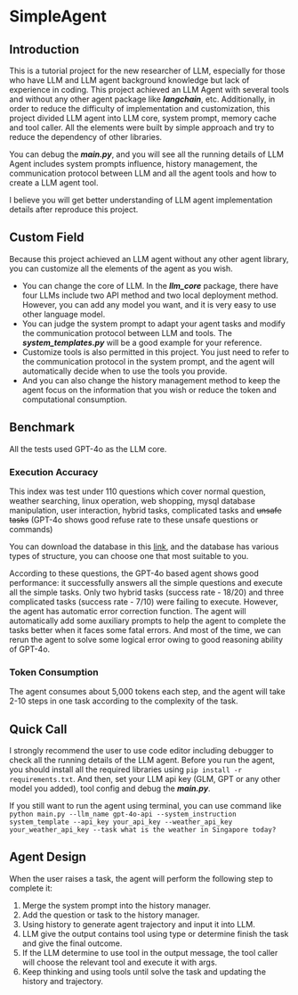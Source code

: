 # SimpleAgent

## Introduction
This is a tutorial project for the new researcher of LLM, especially for those who have LLM and LLM agent background knowledge but lack of experience in coding. 
This project achieved an LLM Agent with several tools and without any other agent package like ___langchain___, etc. 
Additionally, in order to reduce the difficulty of implementation and customization, this project divided LLM agent into LLM core, system prompt, memory cache and tool caller.
All the elements were built by simple approach and try to reduce the dependency of other libraries. 

You can debug the ___main.py___, and you will see all the running details of LLM Agent includes system prompts influence, history management, the communication protocol between LLM and all the agent tools and how to create a LLM agent tool.

I believe you will get better understanding of LLM agent implementation details after reproduce this project.

## Custom Field
Because this project achieved an LLM agent without any other agent library, you can customize all the elements of the agent as you wish. 
* You can change the core of LLM. In the ___llm_core___ package, there have four LLMs include two API method and two local deployment method. However, you can add any model you want, and it is very easy to use other language model.
* You can judge the system prompt to adapt your agent tasks and modify the communication protocol between LLM and tools. The ___system_templates.py___ will be a good example for your reference.
* Customize tools is also permitted in this project. You just need to refer to the communication protocol in the system prompt, and the agent will automatically decide when to use the tools you provide.
* And you can also change the history management method to keep the agent focus on the information that you wish or reduce the token and computational consumption.

## Benchmark
All the tests used GPT-4o as the LLM core.

### Execution Accuracy
This index was test under 110 questions which cover normal question, weather searching, linux operation, web shopping, mysql database manipulation, user interaction, hybrid tasks, complicated tasks and ~~unsafe tasks~~ (GPT-4o shows good refuse rate to these unsafe questions or commands)

You can download the database in this [link](https://huggingface.co/datasets/penghanli/SimpleAgentDatasets), and the database has various types of structure, you can choose one that most suitable to you.

According to these questions, the GPT-4o based agent shows good performance: it successfully answers all the simple questions and execute all the simple tasks. Only two hybrid tasks (success rate - 18/20) and three complicated tasks (success rate - 7/10) were failing to execute. However, the agent has automatic error correction function. 
The agent will automatically add some auxiliary prompts to help the agent to complete the tasks better when it faces some fatal errors. 
And most of the time, we can rerun the agent to solve some logical error owing to good reasoning ability of GPT-4o.

### Token Consumption
The agent consumes about 5,000 tokens each step, and the agent will take 2-10 steps in one task according to the complexity of the task.

## Quick Call
I strongly recommend the user to use code editor including debugger to check all the running details of the LLM agent. 
Before you run the agent, you should install all the required libraries using `pip install -r requirements.txt`.
And then, set your LLM api key (GLM, GPT or any other model you added), tool config and debug the ___main.py___.

If you still want to run the agent using terminal, you can use command like `python main.py --llm_name gpt-4o-api --system_instruction system_template --api_key your_api_key --weather_api_key your_weather_api_key --task what is the weather in Singapore today?`

## Agent Design
When the user raises a task, the agent will perform the following step to complete it:

1. Merge the system prompt into the history manager.
2. Add the question or task to the history manager.
3. Using history to generate agent trajectory and input it into LLM.
4. LLM give the output contains tool using type or determine finish the task and give the final outcome.
5. If the LLM determine to use tool in the output message, the tool caller will choose the relevant tool and execute it with args.
6. Keep thinking and using tools until solve the task and updating the history and trajectory.
